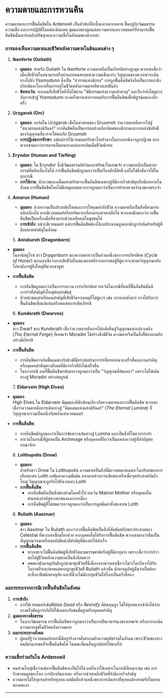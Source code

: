 # ความตายและการหวนคืน 

ความตายและการฟื้นคืนชีพใน Ardenveil เป็นหัวข้อที่ลึกซึ้งและหลากหลาย ขึ้นอยู่กับวัฒนธรรม ความเชื่อ และการปฏิบัติในแต่ละดินแดน มุมมองของผู้คนต่อความตายและเวทมนตร์ที่สามารถฟื้นคืนชีพนั้นสะท้อนถึงปรัชญาและความเชื่อในสังคมของพวกเขา:

### **การมองเห็นความตายและชีวิตหลังความตายในดินแดนต่าง ๆ** 

1. **Ikenforte (Goliath)**  
   * **มุมมอง**: สำหรับ Goliath ใน Ikenforte ความตายถือเป็นเกียรติอย่างสูงสุด พวกเขาเชื่อว่าเมื่อเสียชีวิตในสนามรบหรือผ่านบททดสอบแห่งความแข็งแกร่ง วิญญาณของพวกเขาจะเดินทางไปยัง Yssmodunn ซึ่งเป็น "สวรรค์แห่งนักรบ" การถูกฟื้นคืนชีพจึงถือเป็นการแย่งชิงเกียรติและโอกาสในการอยู่ในชีวิตหลังความตายที่พวกเขาฝันถึง  
   * **ข้อยกเว้น**: หากคนที่เสียชีวิตยังไม่ได้ผ่าน "พิธีกรรมแห่งความกล้าหาญ" และถือว่ายังไม่คู่ควรกับการเข้าสู่ Yssmodunn บางครั้งพวกเขาอาจยอมรับการฟื้นคืนชีพเพื่อพิสูจน์ตนเองอีกครั้ง  
2. **Urzgarok (Orc)**  
   * **มุมมอง**: ออร์คใน Urzgarok เชื่อในคำสอนของ Gruumsh ว่าความตายคือการไปสู่ "สนามรบแห่งนิรันดร์" การคืนชีพถือเป็นการลบล้างเกียรติยศของนักรบและการแย่งชิงสิทธิ์ของวิญญาณที่ควรจะได้พบกับ Gruumsh  
   * **การปฏิเสธการรักษา**: แม้แต่การใช้เวทมนตร์รักษาโรคร้าแรงในบางกรณีอาจถูกปฏิเสธ หากพวกเขามองว่าการตายเป็นหนทางแห่งการเติมเต็มชีวิตนักรบ  
3. **Eryndor (Human and Tiefling)**  
   * **มุมมอง**: ใน Eryndor ซึ่งมีวัฒนธรรมอัศวินและศรัทธาในเทพเจ้า ความตายถือเป็นชะตากรรมที่หลีกเลี่ยงไม่ได้ การฟื้นคืนชีพมักถูกมองว่าเป็นเรื่องศักดิ์สิทธิ์ แต่ไม่ใช่สิ่งที่ควรใช้ในทุกกรณี  
   * **การใช้งาน**: นักบวชและคลื่นแห่งศรัทธาจะฟื้นคืนชีพเฉพาะผู้ที่มีภารกิจสำคัญหรือมีบทบาทในสังคม การฟื้นคืนชีพโดยไม่มีเหตุผลสมควรอาจถูกมองว่าเป็นการท้าทายเจตจำนงของพระเจ้า  
4. **Amarun (Human)**  
   * **มุมมอง**: ด้วยความเป็นประชาธิปไตยและการให้คุณค่ากับชีวิต ความตายถือเป็นสิ่งที่สามารถหลีกเลี่ยงได้ หากมีเวทมนตร์หรือทรัพยากรที่สามารถช่วยเหลือได้ พวกเขามักมองว่าเวทฟื้นคืนชีพเป็นเครื่องมือที่สามารถช่วยเหลือคนในชุมชนได้  
   * **การเข้าถึง**: แม้จะมีเวทมนตร์ แต่การฟื้นคืนชีพต้องใช้งบประมาณสูงและมักถูกจำกัดสำหรับผู้ที่มีบทบาทสำคัญในสังคม

   5\. **Anisburoh (Dragonborn)**

* **มุมมอง**:  
  ในอานิสบูโรห์ ชาว Dragonborn มองความตายว่าเป็นส่วนหนึ่งของวงจรเกียรติยศ (*Cycle of Honor*) พวกเขาเชื่อว่าการเสียชีวิตในสนามรบหรือจากการต่อสู้ที่คู่ควรจะนำพาวิญญาณกลับไปหามังกรผู้ยิ่งใหญ่ที่พวกเขาบูชา  
* **การฟื้นคืนชีพ**:  
  * การคืนชีพถูกมองว่าเป็นการรบกวนวงจรเกียรติยศ ยกเว้นในกรณีที่คนที่ฟื้นคืนชีพนั้นมีภารกิจที่สำคัญยิ่งใหญ่ต่อเผ่าพันธุ์  
  * หัวหน้าชนเผ่าหรือคนสำคัญที่เสียชีวิตจากเหตุที่ไม่คู่ควร เช่น การลอบสังหาร อาจได้รับการฟื้นคืนชีพเพื่อแก้แค้นหรือชดเชยการเสียเกียรติ

  6\. **Kundorath (Dwarves)**

* **มุมมอง**:  
  ชาว Dwarf ของ Kundorath เชื่อว่าความตายคือการได้กลับคืนสู่วิญญาณแห่งเปลวเพลิง (*The Eternal Forge*) ที่เทพเจ้า Moradin ใช้สร้างสิ่งมีชีวิต ความตายจึงเป็นสิ่งที่ต้องยอมรับอย่างมีเกียรติ  
* **การฟื้นคืนชีพ**:  
  * การคืนชีพอาจเกิดขึ้นเฉพาะกับช่างฝีมือระดับปรมาจารย์ที่ตายก่อนจะเสร็จสิ้นผลงานสำคัญ หรือบุคคลสำคัญทางสังคมที่มีภารกิจที่ยังไม่เสร็จสิ้น  
  * ในบางกรณี คนที่ฟื้นคืนชีพกลับมาอาจถูกมองว่าเป็น "วิญญาณที่ล้มเหลว" เพราะไม่ได้เดินทางสู่ Moradin อย่างสมบูรณ์

  7\. **Eldarvein (High Elves)**

* **มุมมอง**:  
  High Elves ใน Eldarvein มีมุมมองที่ซับซ้อนเกี่ยวกับความตายและการฟื้นคืนชีพ พวกเขาเชื่อว่าความตายคือการเดินทางสู่ "ดินแดนแห่งแสงนิรันดร์" (*The Eternal Lumina*) ที่วิญญาณจะรวมเป็นหนึ่งกับพลังแห่งเวทมนตร์  
* **การฟื้นคืนชีพ**:  
  * การคืนชีพมักถูกมองว่าเป็นการขัดขวางเส้นทางสู่ Lumina และเป็นสิ่งที่ไม่ควรกระทำ  
  * ยกเว้นในกรณีที่ผู้ตายเป็น Archmage หรือบุคคลที่ถือว่าเป็นแหล่งความรู้ที่สำคัญต่ออาณาจักร

  8\. **Lolthopolis (Drow)**

  * **มุมมอง**:  
    สำหรับชาว Drow ใน Lolthopolis ความตายเป็นสิ่งที่มีความหมายเฉพาะในบริบทของการเสียสละต่อ Lolth เทพีแห่งความมืดมิด หากตายด้วยการเสียสละหรือเพื่อจุดประสงค์อันยิ่งใหญ่ วิญญาณจะถูกรับไปยังเงาแห่ง Lolth  
  * **การฟื้นคืนชีพ**:  
    * การคืนชีพถือเป็นสิ่งต้องห้ามโดยทั่วไป ยกเว้น Matron Mother หรือบุคคลในตำแหน่งสำคัญทางศาสนาและการเมือง  
    * การคืนชีพผู้ที่ไม่สมควรอาจถูกมองว่าเป็นการดูหมิ่นคำสั่งของเทพ Lolth

  8\. **Ruliath (Aasimar)**

  * **มุมมอง**:  
    ชาว Aasimar ใน Ruliath มองว่าการฟื้นคืนชีพเป็นสิ่งที่สัมพันธ์กับพระประสงค์ของ Celestial ที่พวกเขาเชื่อมโยงด้วย หากบุคคลใดได้รับการฟื้นคืนชีพ พวกเขามองว่านั่นเป็นสัญญาณว่าเขาหรือเธอยังมีหน้าที่สำคัญที่ต้องทำให้สำเร็จ  
  * **การฟื้นคืนชีพ**:  
    * พวกเขาจะไม่ฟื้นคืนชีพผู้ที่เสียชีวิตตามธรรมชาติหรือผู้ที่มีอายุมาก เพราะเชื่อว่าการก้าวต่อไปสู่ชีวิตหลังความตายเป็นสิ่งที่สมควร  
    * ศพของนักผจญภัยมักถูกนำมาชุบชีวิตที่นี่เนื่องจากพวกเขาเชื่อว่าไม่ว่าใครก็ควรได้รับโอกาสที่จะแก่ตายแต่หากถูกชุบชีวิตที่ Ruliath แล้วนั้น นักผจญภัยผู้นั้นจำเป็นต้องละทิ้งอาชีพนักผจญภัย และที่นี่จะไม่มีการชุบชีวิตให้ใครเป็นครั้งที่สอง

### **ผลกระทบจากการมีเวทฟื้นคืนชีพในสังคม** 

1. **การเข้าถึง**  
   * การใช้เวทมนตร์เช่น*Raise Dead* หรือ *Revivify* มีต้นทุนสูง ไม่ใช่ทุกคนจะเข้าถึงได้ง่าย บางครั้งมันถูกจำกัดให้ใช้เฉพาะกับชนชั้นสูงหรือบุคคลสำคัญ  
2. **มุมมองทางศีลธรรม**  
   * ในบางวัฒนธรรม การฟื้นคืนชีพอาจถูกมองว่าเป็นการฝืนเจตจำนงของเทพเจ้า หรือการละเมิดความสงบสุขในชีวิตหลังความตาย  
3. **ผลกระทบทางสังคม**  
   * ผู้คนที่รู้ว่าเวทมนตร์เหล่านี้มีอยู่จริงอาจตั้งคำถามถึงความยุติธรรมในสังคม เพราะชีวิตของบางคนมีค่ามากพอที่จะฟื้นคืนชีพได้ ในขณะที่คนอื่นถูกปล่อยให้ตายไป

### **ความเชื่อร่วมกันใน Ardenveil** 

* คนส่วนใหญ่เชื่อว่าแม้การฟื้นคืนชีพจะเป็นไปได้ แต่ก็ควรใช้เฉพาะในกรณีที่เหมาะสม เช่น การรักษาสมดุลของโลก การป้องกันหายนะ หรือการช่วยเหลือชีวิตที่ยังมีภารกิจสำคัญ  
* ความตายไม่ใช่จุดจบสำหรับทุกคน แต่มันคือส่วนหนึ่งของการเดินทางที่ทุกคนต้องยอมรับในแบบของตนเอง

---
